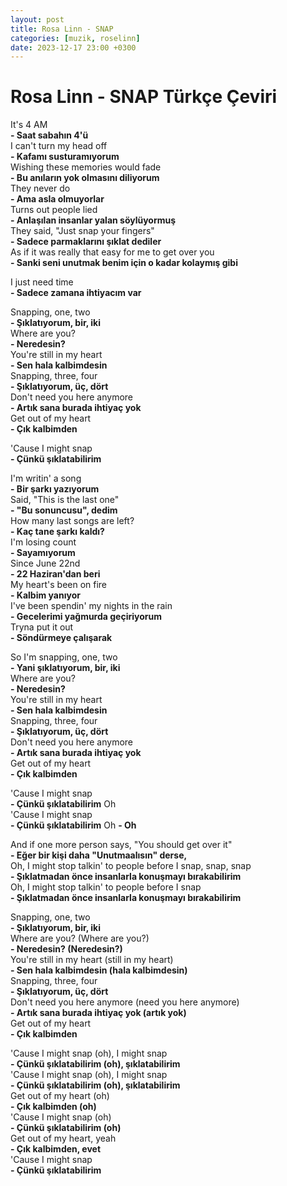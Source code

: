```yaml
---
layout: post
title: Rosa Linn - SNAP
categories: [muzik, roselinn]
date: 2023-12-17 23:00 +0300
---
```


# Rosa Linn - SNAP Türkçe Çeviri

It's 4 AM <br>
**- Saat sabahın 4'ü <br>**
I can't turn my head off <br>
**- Kafamı susturamıyorum <br>**
Wishing these memories would fade <br>
**- Bu anıların yok olmasını diliyorum <br>**
They never do <br>
**- Ama asla olmuyorlar <br>**
Turns out people lied <br>
**- Anlaşılan insanlar yalan söylüyormuş <br>**
They said, "Just snap your fingers" <br>
**- Sadece parmaklarını şıklat dediler <br>**
As if it was really that easy for me to get over you <br>
**- Sanki seni unutmak benim için o kadar kolaymış gibi**

I just need time <br>
**- Sadece zamana ihtiyacım var**

Snapping, one, two <br>
**- Şıklatıyorum, bir, iki <br>**
Where are you? <br>
**- Neredesin? <br>**
You're still in my heart <br>
**- Sen hala kalbimdesin <br>**
Snapping, three, four <br>
**- Şıklatıyorum, üç, dört <br>**
Don't need you here anymore <br>
**- Artık sana burada ihtiyaç yok <br>**
Get out of my heart <br>
**- Çık kalbimden**

'Cause I might snap <br>
**- Çünkü şıklatabilirim**

I'm writin' a song <br>
**- Bir şarkı yazıyorum <br>**
Said, "This is the last one" <br>
**- "Bu sonuncusu", dedim <br>**
How many last songs are left? <br>
**- Kaç tane şarkı kaldı? <br>**
I'm losing count <br>
**- Sayamıyorum <br>**
Since June 22nd <br>
**- 22 Haziran'dan beri <br>**
My heart's been on fire <br>
**- Kalbim yanıyor <br>**
I've been spendin' my nights in the rain <br>
**- Gecelerimi yağmurda geçiriyorum <br>**
Tryna put it out <br>
**- Söndürmeye çalışarak**

So I'm snapping, one, two <br>
**- Yani şıklatıyorum, bir, iki <br>**
Where are you? <br>
**- Neredesin? <br>**
You're still in my heart <br>
**- Sen hala kalbimdesin <br>**
Snapping, three, four <br>
**- Şıklatıyorum, üç, dört <br>**
Don't need you here anymore <br>
**- Artık sana burada ihtiyaç yok <br>**
Get out of my heart <br>
**- Çık kalbimden**

'Cause I might snap <br>
**- Çünkü şıklatabilirim**
Oh <br>
'Cause I might snap <br>
**- Çünkü şıklatabilirim**
Oh
**- Oh**

And if one more person says, "You should get over it" <br>
**- Eğer bir kişi daha "Unutmaalısın" derse, <br>**
Oh, I might stop talkin' to people before I snap, snap, snap <br>
**- Şıklatmadan önce insanlarla konuşmayı bırakabilirim <br>**
Oh, I might stop talkin' to people before I snap <br>
**- Şıklatmadan önce insanlarla konuşmayı bırakabilirim**

Snapping, one, two <br>
**- Şıklatıyorum, bir, iki <br>**
Where are you? (Where are you?) <br>
**- Neredesin? (Neredesin?) <br>**
You're still in my heart (still in my heart) <br>
**- Sen hala kalbimdesin (hala kalbimdesin) <br>**
Snapping, three, four <br>
**- Şıklatıyorum, üç, dört <br>**
Don't need you here anymore (need you here anymore) <br>
**- Artık sana burada ihtiyaç yok (artık yok) <br>**
Get out of my heart <br>
**- Çık kalbimden**

'Cause I might snap (oh), I might snap <br>
**- Çünkü şıklatabilirim (oh), şıklatabilirim <br>**
'Cause I might snap (oh), I might snap <br>
**- Çünkü şıklatabilirim (oh), şıklatabilirim <br>**
Get out of my heart (oh) <br>
**- Çık kalbimden (oh) <br>**
'Cause I might snap (oh) <br>
**- Çünkü şıklatabilirim (oh) <br>**
Get out of my heart, yeah <br>
**- Çık kalbimden, evet <br>**
'Cause I might snap <br>
**- Çünkü şıklatabilirim**
